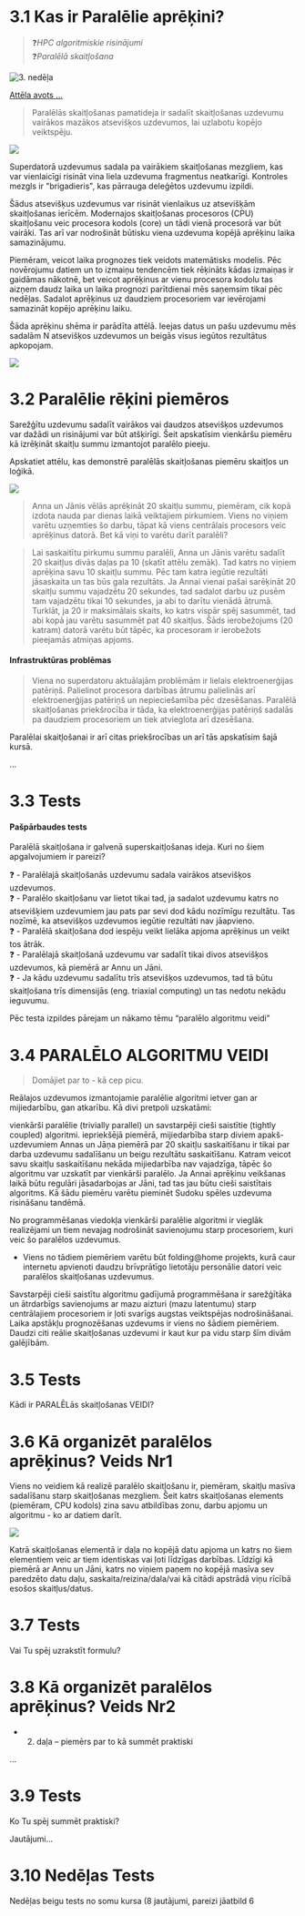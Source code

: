 
# 3.1 Kas ir Paralēlie aprēķini?

> ❓*HPC algoritmiskie risinājumi*  
❓*Paralēlā skaitļošana*

 ![3. nedēļa](https://www.malnavaskoledza.lv/upload/000/u14/d/e/lbtu-malnavas-koledza-kartupelu-talka-bildes-big.jpg)

 [Attēla avots ...](https://www.malnavaskoledza.lv/upload/000/u14/d/e/lbtu-malnavas-koledza-kartupelu-talka-bildes-big.jpg)

> Paralēlās skaitļošanas pamatideja ir sadalīt skaitļošanas uzdevumu vairākos mazākos atsevišķos uzdevumos, lai uzlabotu kopējo veiktspēju.

![](https://hpc-ievads.netlify.app/_astro/sss.5111bf70_YOaWx.avif)  

Superdatorā uzdevumus sadala pa vairākiem skaitļošanas mezgliem, kas var vienlaicīgi risināt vina liela uzdevuma fragmentus neatkarīgi. Kontroles mezgls ir "brigadieris", kas pārrauga deleģētos uzdevumu izpildi. 

Šādus atsevišķus uzdevumus var risināt vienlaikus uz atsevišķām skaitļošanas ierīcēm. Modernajos skaitļošanas procesoros (CPU) skaitļošanu veic procesora kodols (core) un tādi vienā procesorā var būt vairāki. Tas arī var nodrošināt būtisku viena uzdevuma kopējā aprēķinu laika samazinājumu.

Piemēram, veicot laika prognozes tiek veidots matemātisks modelis. Pēc novērojumu datiem un to izmaiņu tendencēm tiek rēķināts kādas izmaiņas ir gaidāmas nākotnē, bet veicot aprēķinus ar vienu procesora kodolu tas aizņem daudz laika un laika prognozi parītdienai mēs saņemsim tikai pēc nedēļas. Sadalot aprēķinus uz daudziem procesoriem var ievērojami samazināt kopējo aprēķinu laiku.

Šāda aprēķinu shēma ir parādīta attēlā. Ieejas datus un pašu uzdevumu mēs sadalām N atsevišķos uzdevumos un beigās visus iegūtos rezultātus apkopojam.

![](https://hpc-ievads.netlify.app/_astro/parallell-computing-model.b2892e88_ZSx9ho.avif)


#  3.2 Paralēlie rēķini piemēros

Sarežģītu uzdevumu sadalīt vairākos vai daudzos atsevišķos uzdevumos var dažādi un risinājumi var būt atšķirīgi. Šeit apskatīsim vienkāršu piemēru kā izrēķināt skaitļu summu izmantojot paralēlo pieeju.

Apskatiet attēlu, kas demonstrē paralēlās skaitļošanas piemēru skaitļos un loģikā.

![](https://hpc-ievads.netlify.app/_astro/janis-anna.e2e965d9_1OA83M.avif)


> Anna un Jānis vēlās aprēķināt 20 skaitļu summu, piemēram, cik kopā izdota nauda par dienas laikā veiktajiem pirkumiem. Viens no viņiem varētu uzņemties šo darbu, tāpat kā viens centrālais procesors veic aprēķinus datorā. Bet kā viņi to varētu darīt paralēli? 

> Lai saskaitītu pirkumu summu paralēli, Anna un Jānis varētu sadalīt 20 skaitļus divās daļas pa 10 (skatīt attēlu zemāk). Tad katrs no viņiem aprēķina savu 10 skaitļu summu. Pēc tam katra iegūtie rezultāti jāsaskaita un tas būs gala rezultāts. Ja Annai vienai pašai sarēķināt 20 skaitļu summu vajadzētu 20 sekundes, tad sadalot darbu uz pusēm tam vajadzētu tikai 10 sekundes, ja abi to darītu vienādā ātrumā. Turklāt, ja 20 ir maksimālais skaits, ko katrs vispār spēj sasummēt, tad abi kopā jau varētu sasummēt pat 40 skaitļus. Šāds ierobežojums (20 katram) datorā varētu būt tāpēc, ka procesoram ir ierobežots pieejamās atmiņas apjoms.

#### Infrastruktūras problēmas

> Viena no superdatoru aktuālajām problēmām ir lielais elektroenerģijas patēriņš. Palielinot procesora darbības ātrumu palielinās arī elektroenerģijas patēriņš un nepieciešamība pēc dzesēšanas. Paralēlā skaitļošanas priekšrocība ir tāda, ka elektroenerģijas patēriņš sadalās pa daudziem procesoriem un tiek atvieglota arī dzesēšana. 

Paralēlai skaitļošanai ir arī citas priekšrocības un arī tās apskatīsim šajā kursā.


...

# 3.3 Tests 

#### Pašpārbaudes tests

Paralēlā skaitļošana ir galvenā superskaitļošanas ideja. Kuri no šiem apgalvojumiem ir pareizi?

❓ - Paralēlajā skaitļošanās uzdevumu sadala vairākos atsevišķos uzdevumos.   
❓ - Paralēlo skaitļošanu var lietot tikai tad, ja sadalot uzdevumu katrs no atsevišķiem uzdevumiem jau pats par sevi dod kādu nozīmīgu rezultātu. Tas nozīmē, ka atsevišķos uzdevumos iegūtie rezultāti nav jāapvieno.  
❓ - Paralēlā skaitļošana dod iespēju veikt lielāka apjoma aprēķinus un veikt tos ātrāk.  
❓ - Paralēlajā skaitļošanā uzdevumu var sadalīt tikai divos atsevišķos uzdevumos, kā piemērā ar Annu un Jāni.  
❓ - Ja kādu uzdevumu sadalītu trīs atsevišķos uzdevumos, tad tā būtu skaitļošana trīs dimensijās (eng. triaxial computing) un tas nedotu nekādu ieguvumu.  

Pēc testa izpildes pārejam un nākamo tēmu “paralēlo algoritmu veidi”


#  3.4 PARALĒLO ALGORITMU VEIDI

> Domājiet par to - kā cep picu.

Reālajos uzdevumos izmantojamie paralēlie algoritmi ietver gan ar mijiedarbību, gan atkarību. Kā divi pretpoli uzskatāmi:

vienkārši paralēlie (trivially parallel) un
savstarpēji cieši saistītie (tightly coupled) algoritmi.
iepriekšējā piemērā, mijiedarbība starp diviem apakš-uzdevumiem Annas un Jāņa piemērā par 20 skaitļu saskaitīšanu ir tikai par darba uzdevumu sadalīšanu un beigu rezultātu saskaitīšanu. Katram veicot savu skaitļu saskaitīšanu nekāda mijiedarbība nav vajadzīga, tāpēc šo algoritmu var uzskatīt par vienkārši paralēlo. Ja Annai aprēķinu veikšanas laikā būtu regulāri jāsadarbojas ar Jāni, tad tas jau būtu cieši saistītais algoritms. Kā šādu piemēru varētu pieminēt Sudoku spēles uzdevuma risināšanu tandēmā.

No programmēšanas viedokļa vienkārši paralēlie algoritmi ir vieglāk realizējami un tiem nevajag nodrošināt savienojumu starp procesoriem, kuri veic šo paralēlos uzdevumus.  
- Viens no tādiem piemēriem varētu būt folding@home projekts, kurā caur internetu apvienoti daudzu brīvprātīgo lietotāju personālie datori veic paralēlos skaitļošanas uzdevumus.

Savstarpēji cieši saistītu algoritmu gadījumā programmēšana ir sarežģītāka un ātrdarbīgs savienojums ar mazu aizturi (mazu latentumu) starp centrālajiem procesoriem ir ļoti svarīgs augstas veiktspējas nodrošināšanai. Laika apstākļu prognozēšanas uzdevums ir viens no šādiem piemēriem. Daudzi citi reālie skaitļošanas uzdevumi ir kaut kur pa vidu starp šīm divām galējībām.

#  3.5 Tests
Kādi ir PARALĒLās skaitļošanas VEIDI?



# 3.6 Kā organizēt paralēlos aprēķinus? Veids Nr1 

Viens no veidiem kā realizē paralēlo skaitļošanu ir, piemēram, skaitļu masīva sadalīšanu starp skaitļošanas mezgliem. Šeit katrs skaitļošanas elements (piemēram, CPU kodols) zina savu atbildības zonu, darbu apjomu un algoritmu - ko ar datiem darīt.

![](https://hpc-ievads.netlify.app/_astro/distribution.f7d79adf_ZxvPHX.avif)

Katrā skaitļošanas elementā ir daļa no kopējā datu apjoma un katrs no šiem elementiem veic ar tiem identiskas vai ļoti līdzīgas darbības. Līdzīgi kā piemērā ar Annu un Jāni, katrs no viņiem paņem no kopējā masīva sev paredzēto datu daļu,
saskaita/reizina/dala/vai kā citādi apstrādā viņu rīcībā esošos skaitļus/datus.

# 3.7 Tests 
Vai Tu spēj uzrakstīt formulu?

# 3.8 Kā organizēt paralēlos aprēķinus? Veids Nr2

- 2. daļa – piemērs par to kā summēt praktiski

...

# 3.9 Tests
Ko Tu spēj summēt praktiski?

Jautājumi...

# 3.10 Nedēļas Tests 
Nedēļas beigu tests no somu kursa (8 jautājumi, pareizi jāatbild 6
